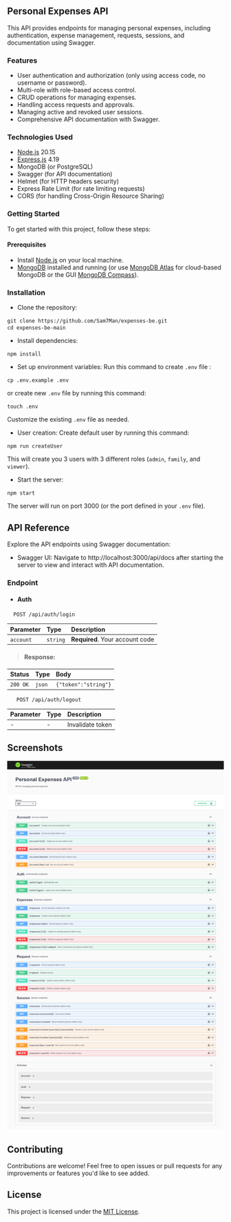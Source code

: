 
## Personal Expenses API
This API provides endpoints for managing personal expenses, including authentication, expense management, requests, sessions, and documentation using Swagger.

### Features
* User authentication and authorization (only using access code, no username or password).
* Multi-role with role-based access control.
* CRUD operations for managing expenses.
* Handling access requests and approvals.
* Managing active and revoked user sessions.
* Comprehensive API documentation with Swagger.

### Technologies Used
* [Node.js](https://nodejs.org/en/) 20.15
* [Express.js](https://www.npmjs.com/package/express) 4.19
* MongoDB (or PostgreSQL)
* Swagger (for API documentation)
* Helmet (for HTTP headers security)
* Express Rate Limit (for rate limiting requests)
* CORS (for handling Cross-Origin Resource Sharing)


### Getting Started
To get started with this project, follow these steps:

#### Prerequisites
* Install [Node.js](https://nodejs.org/en/download/package-manager) on your local machine.
* [MongoDB](https://www.mongodb.com/docs/manual/installation/) installed and running (or use [MongoDB Atlas](https://www.mongodb.com/atlas) for cloud-based MongoDB or the GUI [MongoDB Compass](https://www.mongodb.com/try/download/compass)).

### Installation
* Clone the repository:
```
git clone https://github.com/Sam7Man/expenses-be.git
cd expenses-be-main
```

* Install dependencies:
```
npm install
```

* Set up environment variables:
Run this command to create `.env` file :
```
cp .env.example .env
```
or create new `.env` file by running this command:
```
touch .env
```
Customize the existing `.env` file as needed.

* User creation:
Create default user by running this command:
```
npm run createUser
```
This will create you 3 users with 3 different roles (`admin`, `family`, and `viewer`).

* Start the server:
```
npm start
```
The server will run on port 3000 (or the port defined in your `.env` file). 


## API Reference
Explore the API endpoints using Swagger documentation:
* Swagger UI: Navigate to http://localhost:3000/api/docs after starting the server to view and interact with API documentation.


### Endpoint

* #### Auth
```http
  POST /api/auth/login
```

| Parameter | Type     | Description                     |
| :-------- | :------- | :------------------------------ |
| `account` | `string` | **Required**. Your account code |

> #### Response:
| Status | Type     | Body                |
| :----- | :------- | :------------------ |
| `200 OK` | `json` | `{"token":"string"}`|



```http
   POST /api/auth/logout
```

| Parameter | Type     | Description                |
| :-------- | :------- | :------------------------- |
| - | - | Invalidate token |


## Screenshots

![App Screenshot](https://github.com/Sam7Man/expenses-be/blob/main/Swagger-UI.png?raw=true)


## Contributing
Contributions are welcome! Feel free to open issues or pull requests for any improvements or features you'd like to see added.


## License
This project is licensed under the [MIT License](https://choosealicense.com/licenses/mit/).